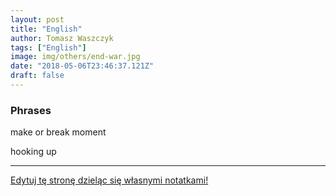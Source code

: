 ```yaml
---
layout: post
title: "English"
author: Tomasz Waszczyk
tags: ["English"]
image: img/others/end-war.jpg
date: "2018-05-06T23:46:37.121Z"
draft: false
---
```


### Phrases

make or break moment

hooking up

---

<a href="https://github.com/TomaszWaszczyk/historia.waszczyk.com/edit/master/src/content/angielski.md" target="_blank">Edytuj tę stronę dzieląc się własnymi notatkami!</a>
